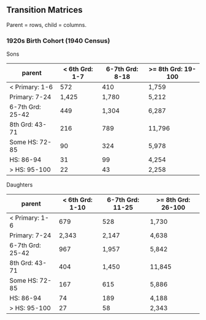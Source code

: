 ## Transition Matrices

Parent = rows, child = columns.

### 1920s Birth Cohort (1940 Census)

Sons

parent        |     < 6th Grd: 1-7|     6-7th Grd: 8-18|  >= 8th Grd: 19-100|
-----------------|-------------------|--------------------|--------------------|
< Primary: 1-6   |                572|                 410|               1,759|
Primary: 7-24    |              1,425|               1,780|               5,212|
6-7th Grd: 25-42 |                449|               1,304|               6,287|
8th Grd: 43-71   |                216|                 789|              11,796|
Some HS: 72-85   |                 90|                 324|               5,978|
HS: 86-94        |                 31|                  99|               4,254|
> HS: 95-100     |                 22|                  43|               2,258|

Daughters

parent        |    < 6th Grd: 1-10|    6-7th Grd: 11-25|  >= 8th Grd: 26-100|
-----------------|-------------------|--------------------|--------------------|
< Primary: 1-6   |                679|                 528|               1,730|
Primary: 7-24    |              2,343|               2,147|               4,638|
6-7th Grd: 25-42 |                967|               1,957|               5,842|
8th Grd: 43-71   |                404|               1,450|              11,845|
Some HS: 72-85   |                167|                 615|               5,886|
HS: 86-94        |                 74|                 189|               4,188|
> HS: 95-100     |                 27|                  58|               2,343|

